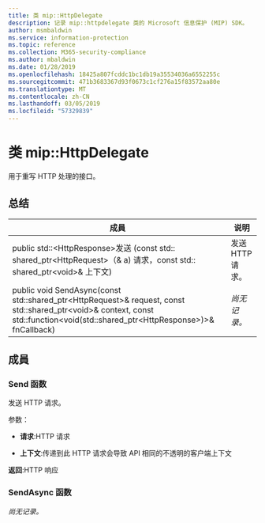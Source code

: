 ```yaml
---
title: 类 mip::HttpDelegate
description: 记录 mip::httpdelegate 类的 Microsoft 信息保护 (MIP) SDK。
author: msmbaldwin
ms.service: information-protection
ms.topic: reference
ms.collection: M365-security-compliance
ms.author: mbaldwin
ms.date: 01/28/2019
ms.openlocfilehash: 18425a807fcddc1bc1db19a35534036a6552255c
ms.sourcegitcommit: 471b3683367d93f0673c1cf276a15f83572aa80e
ms.translationtype: MT
ms.contentlocale: zh-CN
ms.lasthandoff: 03/05/2019
ms.locfileid: "57329839"
---
```

# <a name="class-miphttpdelegate"></a>类 mip::HttpDelegate 
用于重写 HTTP 处理的接口。
  
## <a name="summary"></a>总结
 成員                        | 说明                                
--------------------------------|---------------------------------------------
public std::\<HttpResponse\>发送 (const std:: shared_ptr\<HttpRequest\>（& a) 请求，const std:: shared_ptr\<void\>& 上下文)  |  发送 HTTP 请求。
public void SendAsync(const std::shared_ptr\<HttpRequest\>& request, const std::shared_ptr\<void\>& context, const std::function\<void(std::shared_ptr\<HttpResponse\>)\>& fnCallback)  | _尚无记录。_
  
## <a name="members"></a>成員
  
### <a name="send-function"></a>Send 函数
发送 HTTP 请求。

参数：  
* **请求**:HTTP 请求 


* **上下文**:传递到此 HTTP 请求会导致 API 相同的不透明的客户端上下文



  
**返回**:HTTP 响应
  
### <a name="sendasync-function"></a>SendAsync 函数
_尚无记录。_
